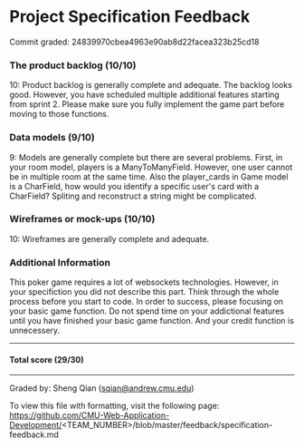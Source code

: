 Project Specification Feedback
==================

Commit graded: 24839970cbea4963e90ab8d22facea323b25cd18

### The product backlog (10/10)

10:  Product backlog is generally complete and adequate. The backlog looks good. However, you have scheduled multiple additional features starting from sprint 2. Please make sure you fully implement the game part before moving to those functions.

### Data models (9/10)

9:  Models are generally complete but there are several problems. First, in your room model, players is a ManyToManyField. However, one user cannot be in multiple room at the same time. Also the player_cards in Game model is a CharField, how would you identify a specific user's card with a CharField? Spliting and reconstruct a string might be complicated.

### Wireframes or mock-ups (10/10)

10: Wireframes are generally complete and adequate. 

### Additional Information

This poker game requires a lot of websockets technologies. However, in your specifiction you did not describe this part. Think through the whole process before you start to code. In order to success, please focusing on your basic game function. Do not spend time on your addictional features until you have finished your basic game function. And your credit function is unnecessery. 

---
#### Total score (29/30)
---
Graded by: Sheng Qian (sqian@andrew.cmu.edu)

To view this file with formatting, visit the following page: https://github.com/CMU-Web-Application-Development/<TEAM_NUMBER>/blob/master/feedback/specification-feedback.md
